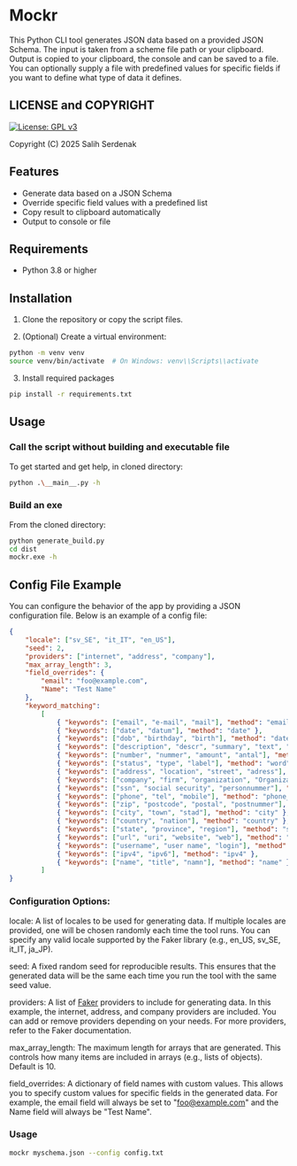 <!-- Keywords: json schema, mockr, data generator, data faker, fake data, mock data, test data, synthetic data, offline, generator -->

# Mockr
This Python CLI tool generates JSON data based on a provided JSON Schema. The input is taken from a scheme file path or your clipboard. Output is copied to your clipboard, the console and can be saved to a file. You can optionally supply a file with predefined values for specific fields if you want to define what type of data it defines. 

## LICENSE and COPYRIGHT
[![License: GPL v3](https://img.shields.io/badge/License-GPLv3-blue.svg)](https://www.gnu.org/licenses/gpl-3.0)

Copyright (C) 2025 Salih Serdenak

## Features
- Generate data based on a JSON Schema
- Override specific field values with a predefined list
- Copy result to clipboard automatically
- Output to console or file

## Requirements
- Python 3.8 or higher

## Installation

1. Clone the repository or copy the script files.

2. (Optional) Create a virtual environment:
```bash
python -m venv venv
source venv/bin/activate  # On Windows: venv\\Scripts\\activate
```
3. Install required packages
```bash
pip install -r requirements.txt
```
## Usage 
### Call the script without building and executable file
To get started and get help, in cloned directory:
```bash
python .\__main__.py -h
```

### Build an exe
From the cloned directory:
```bash
python generate_build.py
cd dist
mockr.exe -h
```

## Config File Example
You can configure the behavior of the app by providing a JSON configuration file. Below is an example of a config file:

```json
{
    "locale": ["sv_SE", "it_IT", "en_US"],
    "seed": 2,
    "providers": ["internet", "address", "company"],
    "max_array_length": 3,
    "field_overrides": {
        "email": "foo@example.com",
        "Name": "Test Name"
    },
    "keyword_matching":
        [
            { "keywords": ["email", "e-mail", "mail"], "method": "email" },
            { "keywords": ["date", "datum"], "method": "date" },
            { "keywords": ["dob", "birthday", "birth"], "method": "date_of_birth", "args": { "minimum_age": 18, "maximum_age": 90 } },
            { "keywords": ["description", "descr", "summary", "text", "comment", "content"], "method": "sentence", "args": { "nb_words": 12 } },
            { "keywords": ["number", "nummer", "amount", "antal"], "method": "random_int", "wrap": "str", "args": { "min": 0, "max": 10000 } },
            { "keywords": ["status", "type", "label"], "method": "word" },
            { "keywords": ["address", "location", "street", "adress"], "method": "address" },
            { "keywords": ["company", "firm", "organization", "OrganizationName"], "method": "company" },
            { "keywords": ["ssn", "social security", "personnummer"], "method": "ssn" },
            { "keywords": ["phone", "tel", "mobile"], "method": "phone_number" },
            { "keywords": ["zip", "postcode", "postal", "postnummer"], "method": "postcode" },
            { "keywords": ["city", "town", "stad"], "method": "city" },
            { "keywords": ["country", "nation"], "method": "country" },
            { "keywords": ["state", "province", "region"], "method": "state" },
            { "keywords": ["url", "uri", "website", "web"], "method": "uri" },
            { "keywords": ["username", "user name", "login"], "method": "user_name" },
            { "keywords": ["ipv4", "ipv6"], "method": "ipv4" },
            { "keywords": ["name", "title", "namn"], "method": "name" }
        ]
}
```

### Configuration Options:
locale: A list of locales to be used for generating data. If multiple locales are provided, one will be chosen randomly each time the tool runs. You can specify any valid locale supported by the Faker library (e.g., en_US, sv_SE, it_IT, ja_JP).

seed: A fixed random seed for reproducible results. This ensures that the generated data will be the same each time you run the tool with the same seed value.

providers: A list of [Faker](https://pypi.org/project/Faker) providers to include for generating data. In this example, the internet, address, and company providers are included. You can add or remove providers depending on your needs. For more providers, refer to the Faker documentation.

max_array_length: The maximum length for arrays that are generated. This controls how many items are included in arrays (e.g., lists of objects). Default is 10.

field_overrides: A dictionary of field names with custom values. This allows you to specify custom values for specific fields in the generated data. For example, the email field will always be set to "foo@example.com" and the Name field will always be "Test Name".

### Usage
```bash
mockr myschema.json --config config.txt
```
